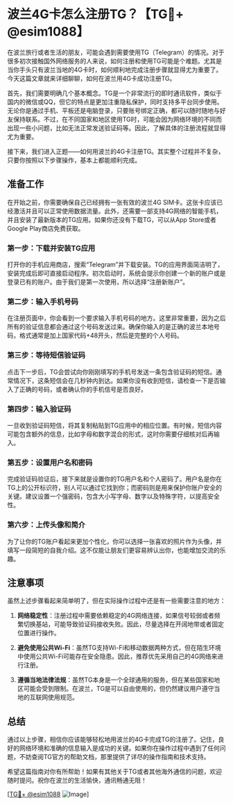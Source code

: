 # 波兰4G卡怎么注册TG？【TG💪+ @esim1088】

在波兰旅行或者生活的朋友，可能会遇到需要使用TG（Telegram）的情况。对于很多初次接触国外网络服务的人来说，如何注册和使用TG可能是个难题。尤其是当你手头只有波兰当地的4G卡时，如何顺利地完成注册步骤就显得尤为重要了。今天这篇文章就来详细聊聊，如何在波兰用4G卡成功注册TG。

首先，我们需要明确几个基本概念。TG是一个非常流行的即时通讯软件，类似于国内的微信或QQ，但它的特点是更加注重隐私保护，同时支持多平台同步使用。无论你是通过手机、平板还是电脑登录，只要账号绑定正确，都可以随时随地与好友保持联系。不过，在不同国家和地区使用TG时，可能会因为网络环境的不同而出现一些小问题，比如无法正常发送验证码等。因此，了解具体的注册流程就显得尤为重要。

接下来，我们进入正题——如何用波兰的4G卡注册TG。其实整个过程并不复杂，只要你按照以下步骤操作，基本上都能顺利完成。

## 准备工作

在开始之前，你需要确保自己已经拥有一张有效的波兰4G SIM卡。这张卡应该已经激活并且可以正常使用数据流量。此外，还需要一部支持4G网络的智能手机，并且安装了最新版本的TG应用。如果你还没有下载TG，可以从App Store或者Google Play商店免费获取。

### 第一步：下载并安装TG应用

打开你的手机应用商店，搜索“Telegram”并下载安装。TG的应用界面简洁明了，安装完成后即可直接启动程序。初次启动时，系统会提示你创建一个新的账户或是登录已有的账户。由于我们是第一次使用，所以选择“注册新账户”。

### 第二步：输入手机号码

在注册页面中，你会看到一个要求输入手机号码的地方。这里非常重要，因为之后所有的验证信息都会通过这个号码发送过来。确保你输入的是正确的波兰本地号码，格式通常是加上国家代码+48开头，然后是完整的个人号码。

### 第三步：等待短信验证码

点击下一步后，TG会尝试向你刚刚填写的手机号发送一条包含验证码的短信。通常情况下，这条短信会在几秒钟内到达。如果你没有收到短信，请检查一下是否输入了正确的号码，或者确认你的手机信号是否良好。

### 第四步：输入验证码

一旦收到验证码短信，将其复制粘贴到TG应用中的相应位置。有时候，短信内容可能包含额外的信息，比如字母和数字混合的形式，这时你需要仔细核对后再输入。

### 第五步：设置用户名和密码

完成验证码验证后，接下来就是设置你的TG用户名和个人密码了。用户名是你在TG上的公开标识符，别人可以通过它找到你；而密码则是用来保护你账户安全的关键。建议设置一个强密码，包含大小写字母、数字以及特殊字符，以提高安全性。

### 第六步：上传头像和简介

为了让你的TG账户看起来更加个性化，你可以选择一张喜欢的照片作为头像，并填写一段简短的自我介绍。这不仅能让朋友们更容易辨认出你，也能增加交流的乐趣。

## 注意事项

虽然上述步骤看起来简单明了，但在实际操作过程中还是有一些需要注意的地方：

1. **网络稳定性**：注册过程中需要依赖稳定的4G网络连接，如果信号较弱或者频繁切换基站，可能导致验证码接收失败。因此，尽量选择在开阔地带或者固定位置进行操作。

2. **避免使用公共Wi-Fi**：虽然TG支持Wi-Fi和移动数据两种方式，但在陌生环境中使用公共Wi-Fi可能存在安全隐患。因此，推荐优先采用自己的4G网络来进行注册。

3. **遵循当地法律法规**：虽然TG本身是一个全球通用的服务，但在某些国家和地区可能会受到限制。在波兰，TG是可以自由使用的，但仍然建议用户遵守当地的互联网使用规范。

## 总结

通过以上步骤，相信你应该能够轻松地用波兰的4G卡完成TG的注册了。记住，良好的网络环境和准确的信息输入是成功的关键。如果你在操作过程中遇到了任何问题，不妨查阅TG官方的帮助文档，那里提供了详尽的操作指南和技术支持。

希望这篇指南对你有所帮助！如果有其他关于TG或者其他海外通信的问题，欢迎随时提问。祝你在波兰的生活愉快，通讯畅通无阻！

[[TG💪+ @esim1088](https://t.me/s/esim1088) ![Image](https://i.postimg.cc/4NQfJmqS/Snipaste-2025-05-13-00-14-12.png)]